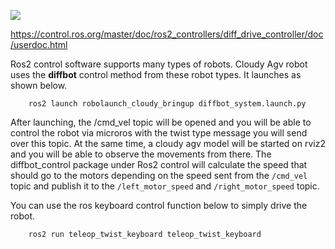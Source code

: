 ![](https://opengraph.githubassets.com/89590d0d2fa4b5f15a286a6c74febd00c742301936b674b9dfcbc906f92b7eae/ros-controls/ros2_control)

https://control.ros.org/master/doc/ros2_controllers/diff_drive_controller/doc/userdoc.html

Ros2 control software supports many types of robots. Cloudy Agv robot uses the **diffbot** control method from these robot types. It launches as shown below. </br>

        ros2 launch robolaunch_cloudy_bringup diffbot_system.launch.py

After launching, the /cmd_vel topic will be opened and you will be able to control the robot via microros with the twist type message you will send over this topic. At the same time, a cloudy agv model will be started on rviz2 and you will be able to observe the movements from there. The diffbot_control package under Ros2 control will calculate the speed that should go to the motors depending on the speed sent from the ```/cmd_vel``` topic and publish it to the 
```/left_motor_speed``` and ```/right_motor_speed``` topic.

You can use the ros keyboard control function below to simply drive the robot.

        ros2 run teleop_twist_keyboard teleop_twist_keyboard

    
